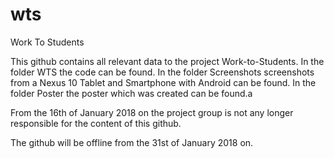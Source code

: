 # wts
Work To Students

This github contains all relevant data to the project Work-to-Students.
In the folder WTS the code can be found.
In the folder Screenshots screenshots from a Nexus 10 Tablet and Smartphone with Android can be found.
In the folder Poster the poster which was created can be found.a

From the 16th of January 2018 on the project group is not any longer responsible for the content of this github.

The github will be offline from the 31st of January 2018 on.
